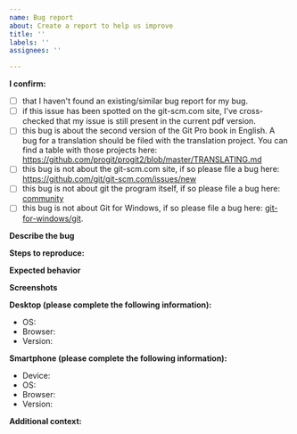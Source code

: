 ```yaml
---
name: Bug report
about: Create a report to help us improve
title: ''
labels: ''
assignees: ''

---
```


**I confirm:**
<!-- To mark a task as complete, use [x] -->
- [ ] that I haven't found an existing/similar bug report for my bug.
- [ ] if this issue has been spotted on the git-scm.com site, I've cross-checked that my issue is still present in the current pdf version.
- [ ] this bug is about the second version of the Git Pro book in English. A bug for a translation should be filed with the translation project. You can find a table with those projects here: https://github.com/progit/progit2/blob/master/TRANSLATING.md
- [ ] this bug is not about the git-scm.com site, if so please file a bug here: https://github.com/git/git-scm.com/issues/new
- [ ] this bug is not about git the program itself, if so please file a bug here: [community](https://git-scm.com/community)
- [ ] this bug is not about Git for Windows, if so please file a bug here: [git-for-windows/git](https://github.com/git-for-windows/git).

**Describe the bug**
<!-- A clear and concise description of what the bug is. -->

**Steps to reproduce:**
<!-- Please write the steps needed to reproduce the bug here. -->
<!-- 1. Go to '...' -->
<!-- 2. Click on '....' -->
<!-- 3. Scroll down to '....' -->
<!-- 4. See error -->

**Expected behavior**
<!-- A clear and concise description of what you expected to happen. -->

**Screenshots**
<!-- If applicable, add screenshots to help explain your problem. -->

**Desktop (please complete the following information):**
 - OS: <!--[e.g. iOS] -->
 - Browser: <!-- [e.g. chrome, safari] -->
 - Version: <!-- [e.g. 22] -->

**Smartphone (please complete the following information):**
 - Device: <!-- [e.g. iPhone6] -->
 - OS: <!-- [e.g. iOS8.1] -->
 - Browser: <!-- [e.g. stock browser, safari] -->
 - Version: <!-- [e.g. 22] -->

**Additional context:**
<!-- Add any other context about the problem here. -->
<!-- You can also put references to similar bugs here. -->
